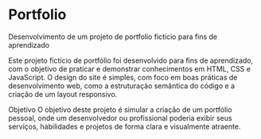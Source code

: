 # Portfolio
Desenvolvimento de um projeto de portfolio fictício para fins de aprendizado

Este projeto fictício de portfólio foi desenvolvido para fins de aprendizado, com o objetivo de praticar e demonstrar conhecimentos em HTML, CSS e JavaScript. O design do site é simples, com foco em boas práticas de desenvolvimento web, como a estruturação semântica do código e a criação de um layout responsivo.

Objetivo
O objetivo deste projeto é simular a criação de um portfólio pessoal, onde um desenvolvedor ou profissional poderia exibir seus serviços, habilidades e projetos de forma clara e visualmente atraente.
